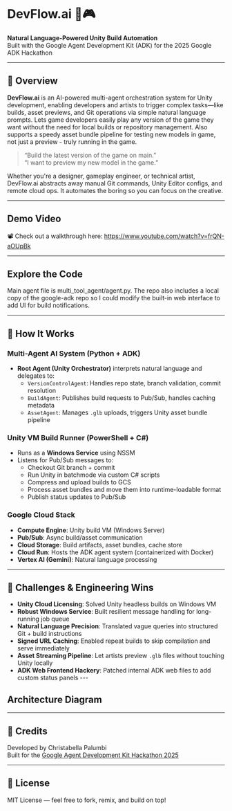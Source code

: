 
# DevFlow.ai 🧠🎮

**Natural Language-Powered Unity Build Automation**  
Built with the Google Agent Development Kit (ADK) for the 2025 Google ADK Hackathon

---

## 🌟 Overview

**DevFlow.ai** is an AI-powered multi-agent orchestration system for Unity development, enabling developers and artists to trigger complex tasks—like builds, asset previews, and Git operations via simple natural language prompts. Lets game developers easily play any version of the game they want without the need for local builds or repository management. Also supports a speedy asset bundle pipeline for testing new models in game, not just a preview - truly running in the game.  

>  “Build the latest version of the game on main.”  
>  “I want to preview my new model in the game.”

Whether you're a designer, gameplay engineer, or technical artist, DevFlow.ai abstracts away manual Git commands, Unity Editor configs, and remote cloud ops. It automates the boring so you can focus on the creative.

---

## Demo Video
📽️ Check out a walkthrough here: https://www.youtube.com/watch?v=frQN-aOUpBk

---

## Explore the Code
Main agent file is multi_tool_agent/agent.py. The repo also includes a local copy of the google-adk repo so I could modify the built-in web interface to add UI for build notifications. 

---

## 🔧 How It Works

###  Multi-Agent AI System (Python + ADK)
- **Root Agent (Unity Orchestrator)** interprets natural language and delegates to:
  - `VersionControlAgent`: Handles repo state, branch validation, commit resolution
  - `BuildAgent`: Publishes build requests to Pub/Sub, handles caching metadata
  - `AssetAgent`: Manages `.glb` uploads, triggers Unity asset bundle pipeline

###  Unity VM Build Runner (PowerShell + C#)
- Runs as a **Windows Service** using NSSM
- Listens for Pub/Sub messages to:
  - Checkout Git branch + commit
  - Run Unity in batchmode via custom C# scripts
  - Compress and upload builds to GCS
  - Process asset bundles and move them into runtime-loadable format
  - Publish status updates to Pub/Sub

###  Google Cloud Stack
- **Compute Engine**: Unity build VM (Windows Server)
- **Pub/Sub**: Async build/asset communication
- **Cloud Storage**: Build artifacts, asset bundles, cache store
- **Cloud Run**: Hosts the ADK agent system (containerized with Docker)
- **Vertex AI (Gemini)**: Natural language processing

---

## 🧪 Challenges & Engineering Wins

-  **Unity Cloud Licensing**: Solved Unity headless builds on Windows VM
-  **Robust Windows Service**: Built resilient message handling for long-running job queue
-  **Natural Language Precision**: Translated vague queries into structured Git + build instructions
-  **Signed URL Caching**: Enabled repeat builds to skip compilation and serve immediately
-  **Asset Streaming Pipeline**: Let artists preview `.glb` files without touching Unity locally
-  **ADK Web Frontend Hackery**: Patched internal ADK web files to add custom status panels
\---

## Architecture Diagram

---


## 🤝 Credits

Developed by Christabella Palumbi  
Built for the [Google Agent Development Kit Hackathon 2025](https://developers.google.com/agent-hackathon)  

---

## 📜 License

MIT License — feel free to fork, remix, and build on top!

